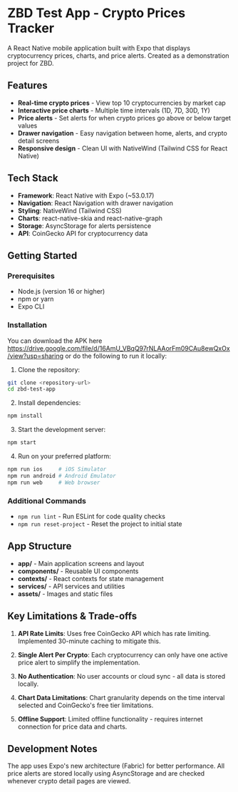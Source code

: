 <!-- @format -->

# ZBD Test App - Crypto Prices Tracker

A React Native mobile application built with Expo that displays cryptocurrency prices, charts, and price alerts. Created as a demonstration project for ZBD.

## Features

- **Real-time crypto prices** - View top 10 cryptocurrencies by market cap
- **Interactive price charts** - Multiple time intervals (1D, 7D, 30D, 1Y)
- **Price alerts** - Set alerts for when crypto prices go above or below target values
- **Drawer navigation** - Easy navigation between home, alerts, and crypto detail screens
- **Responsive design** - Clean UI with NativeWind (Tailwind CSS for React Native)

## Tech Stack

- **Framework**: React Native with Expo (~53.0.17)
- **Navigation**: React Navigation with drawer navigation
- **Styling**: NativeWind (Tailwind CSS)
- **Charts**: react-native-skia and react-native-graph
- **Storage**: AsyncStorage for alerts persistence
- **API**: CoinGecko API for cryptocurrency data

## Getting Started

### Prerequisites

- Node.js (version 16 or higher)
- npm or yarn
- Expo CLI

### Installation

You can download the APK here https://drive.google.com/file/d/16AmU_VBqQ97rNLAAorFm09CAu8ewQxOx/view?usp=sharing or do the following to run it locally:

1. Clone the repository:

```bash
git clone <repository-url>
cd zbd-test-app
```

2. Install dependencies:

```bash
npm install
```

3. Start the development server:

```bash
npm start
```

4. Run on your preferred platform:

```bash
npm run ios     # iOS Simulator
npm run android # Android Emulator
npm run web     # Web browser
```

### Additional Commands

- `npm run lint` - Run ESLint for code quality checks
- `npm run reset-project` - Reset the project to initial state

## App Structure

- **app/** - Main application screens and layout
- **components/** - Reusable UI components
- **contexts/** - React contexts for state management
- **services/** - API services and utilities
- **assets/** - Images and static files

## Key Limitations & Trade-offs

1. **API Rate Limits**: Uses free CoinGecko API which has rate limiting. Implemented 30-minute caching to mitigate this.

2. **Single Alert Per Crypto**: Each cryptocurrency can only have one active price alert to simplify the implementation.

3. **No Authentication**: No user accounts or cloud sync - all data is stored locally.

4. **Chart Data Limitations**: Chart granularity depends on the time interval selected and CoinGecko's free tier limitations.

5. **Offline Support**: Limited offline functionality - requires internet connection for price data and charts.

## Development Notes

The app uses Expo's new architecture (Fabric) for better performance. All price alerts are stored locally using AsyncStorage and are checked whenever crypto detail pages are viewed.

